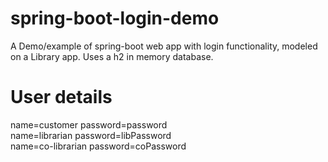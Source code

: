 # spring-boot-login-demo
A Demo/example of spring-boot web app with login functionality, modeled on a Library app. Uses a h2 in memory database.

# User details
name=customer password=password<br/>
name=librarian password=libPassword<br/>
name=co-librarian password=coPassword<br/>


